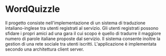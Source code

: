 # WordQuizzle
Il progetto consiste nell'implementazione di un sistema di traduzione intaliano-inglese tra utenti registrati al servizio. 
Gli utenti registrati possono sfidare i propri amici ad una gara il cui scopo è quello di tradurre il maggiore numero di parole italiane proposte dal servizio.
Il sistema consente inoltre la gestion di una rete sociale tra utenti iscritti.
L'applicazione è implementata secondo una architettura client server.
